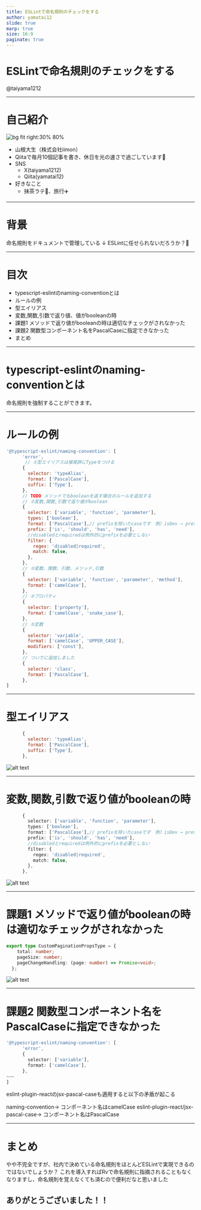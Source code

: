 ```yaml
---
title: ESLintで命名規則のチェックをする
author: yamatai12
slide: true
marp: true
size: 16:9
paginate: true
---
```


# ESLintで命名規則のチェックをする

@taiyama1212
<style>
section::after {
  content: attr(data-marpit-pagination) " / " attr(data-marpit-pagination-total);
}
</style>
---

# 自己紹介
![bg fit right:30% 80%](../profile/image.png)
* 山根大生（株式会社iimon）
* Qiitaで毎月10個記事を書き、休日を光の速さで過ごしています💫
* SNS
    * X(taiyama1212)
    * Qiita(yamatai12)
* 好きなこと
    * 抹茶ラテ🍵、旅行✈️
---

# 背景

命名規則をドキュメントで管理している
↓
ESLintに任せられないだろうか？🤔

---

# 目次
* typescript-eslintのnaming-conventionとは
* ルールの例
* 型エイリアス
* 変数,関数,引数で返り値、値がbooleanの時
* 課題1 メソッドで返り値がbooleanの時は適切なチェックがされなかった
* 課題2 関数型コンポーネント名をPascalCaseに指定できなかった
* まとめ

---
# typescript-eslintのnaming-conventionとは
命名規則を強制することができます。

---

# ルールの例
```js
'@typescript-eslint/naming-convention': [
      'error',
       // ①型エイリアスは接尾辞にTypeをつける
      {
        selector: 'typeAlias',
        format: ['PascalCase'],
        suffix: ['Type'],
      },
      // TODO メソッドでもbooleanを返す場合のルールを追加する
      // ②変数,関数,引数で返り値がboolean
      {
        selector: ['variable', 'function', 'parameter'],
        types: ['boolean'],
        format: ['PascalCase'],// prefixを除いたcaseです　例）isDev → prefixでisが取られ、Devが残る
        prefix: ['is', 'should', 'has', 'need'],
        //disabledとrequiredは例外的にprefixを必要としない
        filter: {
          regex: 'disabled|required',
          match: false,
        },
      },
      // ③変数、関数、引数、メソッド,引数
      {
        selector: ['variable', 'function', 'parameter', 'method'],
        format: ['camelCase'],
      },
      // ④プロパティ
      {
        selector: ['property'],
        format: ['camelCase', 'snake_case'],
      },
      // ⑤定数
      {
        selector: 'variable',
        format: ['camelCase', 'UPPER_CASE'],
        modifiers: ['const'],
      },
      // ついでに追加しました
      {
        selector: 'class',
        format: ['PascalCase'],
      },
]

```

---

# 型エイリアス
```js
      {
        selector: 'typeAlias',
        format: ['PascalCase'],
        suffix: ['Type'],
      },
```

![alt text](image.png)

---

# 変数,関数,引数で返り値がbooleanの時

```ts
      {
        selector: ['variable', 'function', 'parameter'],
        types: ['boolean'],
        format: ['PascalCase'],// prefixを除いたcaseです　例）isDev → prefixでisが取られ、Devが残る
        prefix: ['is', 'should', 'has', 'need'],
        //disabledとrequiredは例外的にprefixを必要としない
        filter: {
          regex: 'disabled|required',
          match: false,
        },
      },
```
![alt text](image-1.png)

---

# 課題1 メソッドで返り値がbooleanの時は適切なチェックがされなかった

```ts
export type CustomPaginationPropsType = {
    total: number;
    pageSize: number;
    pageChangeHandling: (page: number) => Promise<void>;
  };
```
![alt text](image-3.png)

---

# 課題2 関数型コンポーネント名をPascalCaseに指定できなかった
```ts
'@typescript-eslint/naming-convention': [
      'error',
      {
        selector: ['variable'],
        format: ['camelCase'],
      },
~~~
]
```
eslint-plugin-reactのjsx-pascal-caseも適用すると以下の矛盾が起こる

naming-convention→ コンポーネント名はcamelCase
eslint-plugin-react/jsx-pascal-case→ コンポーネント名はPascalCase

---

# まとめ
やや不完全ですが、社内で決めている命名規則をほとんどESLintで実現できるのではないでしょうか？
これを導入すればRvで命名規則に指摘されることもなくなりますし、命名規則を覚えなくても済むので便利だなと思いました

## ありがとうございました！！